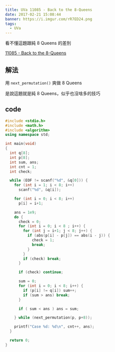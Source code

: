 ```yaml
---
title: UVa 11085 - Back to the 8-Queens
date: 2017-02-21 15:08:44
banner: https://i.imgur.com/rR7ED24.png
tags:
  - UVa
---
```


看不懂這題跟純 8 Queens 的差別

<!--more-->

[11085 - Back to the 8-Queens](https://uva.onlinejudge.org/external/110/11085.pdf)

## 解法

用 ``next_permutation()`` 爽做 8 Queens

是說這題就是純 8 Queens，似乎也沒啥多的技巧

## code

``` c++
#include <stdio.h>
#include <math.h>
#include <algorithm>
using namespace std;

int main(void)
{
  int q[8];
  int p[8];
  int sum, ans;
  int cnt = 1;
  int check;

  while (EOF != scanf("%d", &q[0])) {
    for (int i = 1; i < 8; i++)
      scanf("%d", &q[i]);

    for (int i = 0; i < 8; i++)
      p[i] = i+1;

    ans = 1e9;
    do {
      check = 0;
      for (int i = 0; i < 8 ; i++) {
        for (int j = i+1; j < 8; j++) {
          if (abs(p[i] - p[j]) == abs(i - j)) {
            check = 1;
            break;
          }
        }
        if (check) break;
      }

      if (check) continue;

      sum = 0;
      for (int i = 0; i < 8; i++) {
        if (p[i] != q[i]) sum++;
        if (sum > ans) break;
      }

      if ( sum < ans ) ans = sum;

    } while (next_permutation(p, p+8));

    printf("Case %d: %d\n", cnt++, ans);
  }

  return 0;
}
```

